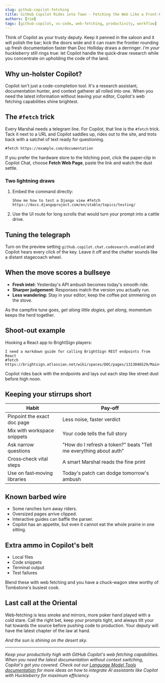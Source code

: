 ```yaml
---
slug: github-copilot-fetching
title: GitHub Copilot Rides into Town - Fetching the Web Like a Front‑Page Gunslinger
authors: [tim]
tags: [github-copilot, vs-code, web-fetching, productivity, workflow]
---
```


Think of Copilot as your trusty deputy. Keep it penned in the saloon and it will polish the bar; kick the doors wide and it can roam the frontier rounding up fresh documentation faster than Doc Holliday draws a derringer. *I'm your huckleberry* still rings true: let Copilot handle the quick‑draw research while you concentrate on upholding the code of the land.

<!-- truncate -->

## Why un‑holster Copilot?

Copilot isn't just a code-completion tool. It's a research assistant, documentation hunter, and context gatherer all rolled into one. When you need the latest information without leaving your editor, Copilot's web fetching capabilities shine brightest.

## The `#fetch` trick

Every Marshal needs a telegram line. For Copilot, that line is the `#fetch` trick. Tack it next to a URL and Copilot saddles up, rides out to the site, and trots back with a satchel of text ready for questioning.

```
#fetch https://example.com/documentation
```

If you prefer the hardware store to the hitching post, click the paper‑clip in Copilot Chat, choose **Fetch Web Page**, paste the link and watch the dust settle.

### Two lightning draws

1. Embed the command directly:

   ```
   Show me how to test a Django view #fetch https://docs.djangoproject.com/en/stable/topics/testing/
   ```

2. Use the UI route for long scrolls that would turn your prompt into a cattle drive.

## Tuning the telegraph

Turn on the preview setting `github.copilot.chat.codesearch.enabled` and Copilot hears every click of the key. Leave it off and the chatter sounds like a distant stagecoach wheel.

## When the move scores a bullseye

* **Fresh intel:** Yesterday's API ambush becomes today's smooth ride.  
* **Sharper judgement:** Responses match the version you actually run.  
* **Less wandering:** Stay in your editor; keep the coffee pot simmering on the stove.

As the campfire tune goes, *get along little dogies, get along*,  momentum keeps the herd together.

## Shoot‑out example

Hooking a React app to BrightSign players:

```
I need a markdown guide for calling BrightSign REST endpoints from React
#fetch https://brightsign.atlassian.net/wiki/spaces/DOC/pages/1313046529/Main+REST+HTTP+API+version+2022+06
```

Copilot rides back with the endpoints and lays out each step like street dust before high noon.

## Keeping your stirrups short

| Habit | Pay‑off |
|-------|---------|
| Pinpoint the exact doc page | Less noise, faster verdict |
| Mix with workspace snippets | Your code tells the full story |
| Ask narrow questions | "How do I refresh a token?" beats "Tell me everything about auth" |
| Cross‑check vital steps | A smart Marshal reads the fine print |
| Use on fast‑moving libraries | Today's patch can dodge tomorrow's ambush |

## Known barbed wire

* Some ranches turn away riders.  
* Oversized pages arrive clipped.  
* Interactive guides can baffle the parser.  
* Copilot has an appetite, but even it cannot eat the whole prairie in one sitting.

## Extra ammo in Copilot's belt

* Local files  
* Code snippets  
* Terminal output  
* Test failures

Blend these with web fetching and you have a chuck‑wagon stew worthy of Tombstone's busiest cook.

## Last call at the Oriental

Web‑fetching is less smoke and mirrors, more poker hand played with a cold stare. Call the right bet, keep your prompts tight, and always tilt your hat towards the source before pushing code to production. Your deputy will have the latest chapter of the law at hand.

*And the sun is shining on the desert sky.*

---

*Keep your productivity high with GitHub Copilot's web fetching capabilities. When you need the latest documentation without context switching, Copilot's got you covered. Check out our [Language Model Tools documentation](https://cambridgemonorail.github.io/vscode-huckleberry/language-model-tools) for more ideas on how to integrate AI assistants like Copilot with Huckleberry for maximum efficiency.*
